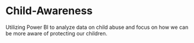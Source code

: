 # Child-Awareness
Utilizing Power BI to analyze data on child abuse and focus on how we can be more aware of protecting our children.
